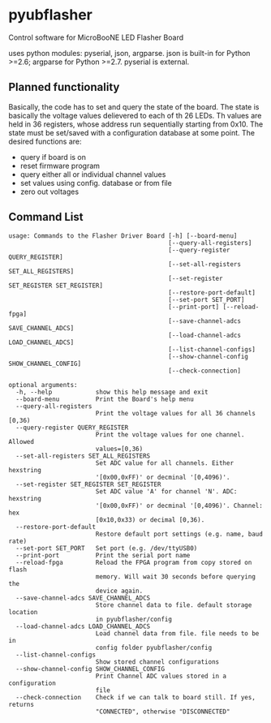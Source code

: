 # pyubflasher
Control software for MicroBooNE LED Flasher Board

uses python modules: pyserial, json, argparse. json is built-in for Python >=2.6; argparse for Python >=2.7.  pyserial is external.

## Planned functionality

Basically, the code has to set and query the state of the board. The state is basically the voltage values delievered to each of th 26 LEDs.  Th values are held in 36 registers, whose address run sequentially starting from 0x10.  The state must be set/saved with a configuration database at some point.  The desired functions are:

* query if board is on
* reset firmware program
* query either all or individual channel values
* set values using config. database or from file
* zero out voltages

## Command List

```
usage: Commands to the Flasher Driver Board [-h] [--board-menu]
                                            [--query-all-registers]
                                            [--query-register QUERY_REGISTER]
                                            [--set-all-registers SET_ALL_REGISTERS]
                                            [--set-register SET_REGISTER SET_REGISTER]
                                            [--restore-port-default]
                                            [--set-port SET_PORT]
                                            [--print-port] [--reload-fpga]
                                            [--save-channel-adcs SAVE_CHANNEL_ADCS]
                                            [--load-channel-adcs LOAD_CHANNEL_ADCS]
                                            [--list-channel-configs]
                                            [--show-channel-config SHOW_CHANNEL_CONFIG]
                                            [--check-connection]

optional arguments:
  -h, --help            show this help message and exit
  --board-menu          Print the Board's help menu
  --query-all-registers
                        Print the voltage values for all 36 channels [0,36)
  --query-register QUERY_REGISTER
                        Print the voltage values for one channel. Allowed
                        values=[0,36)
  --set-all-registers SET_ALL_REGISTERS
                        Set ADC value for all channels. Either hexstring
                        '[0x00,0xFF)' or decminal '[0,4096)'.
  --set-register SET_REGISTER SET_REGISTER
                        Set ADC value 'A' for channel 'N'. ADC: hexstring
                        '[0x00,0xFF)' or decminal '[0,4096)'. Channel: hex
                        [0x10,0x33) or decimal [0,36).
  --restore-port-default
                        Restore default port settings (e.g. name, baud rate)
  --set-port SET_PORT   Set port (e.g. /dev/ttyUSB0)
  --print-port          Print the serial port name
  --reload-fpga         Reload the FPGA program from copy stored on flash
                        memory. Will wait 30 seconds before querying the
                        device again.
  --save-channel-adcs SAVE_CHANNEL_ADCS
                        Store channel data to file. default storage location
                        in pyubflasher/config
  --load-channel-adcs LOAD_CHANNEL_ADCS
                        Load channel data from file. file needs to be in
                        config folder pyubflasher/config
  --list-channel-configs
                        Show stored channel configurations
  --show-channel-config SHOW_CHANNEL_CONFIG
                        Print Channel ADC values stored in a configuration
                        file
  --check-connection    Check if we can talk to board still. If yes, returns
                        "CONNECTED", otherwise "DISCONNECTED"
```